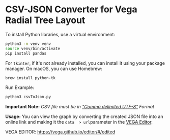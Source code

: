# CSV-JSON Converter for Vega Radial Tree Layout




To install Python libraries, use a virtual environment:

```bash
python3 -m venv venv
source venv/bin/activate
pip install pandas
```

For `tkinter`, if it's not already installed, you can install it using your package manager. On macOS, you can use Homebrew:

```bash
brew install python-tk
```

Run Example:
```bash
python3 csvToJson.py
```

**Important Note:** _CSV file must be in <u>"Comma delimited UTF-8"</u> Format_


**Usage:**
You can view the graph by converting the created JSON file into an online link and making it the `data  > url`parameter in the [VEGA Editor](https://vega.github.io/editor/#/edited).

VEGA EDITOR: https://vega.github.io/editor/#/edited